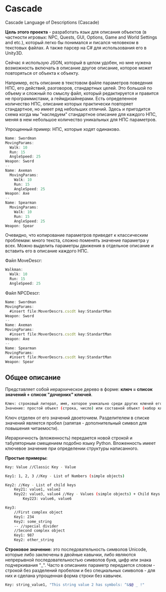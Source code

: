 # Cascade
Cascade Language of Descriptions (Cascade)

  **Цель этого проекта** - разработать язык для описания объектов (в частности игровых: NPC, Quests, GUI, Options, Game and World Settings and etc.), который легко бы понимался и писался человеком в текстовых файлах. А также парсер на C# для использования его в Unity3D.

  Сейчас я использую JSON, который в целом удобен, но мне нужена возможность включать в описание другое описание, которое может повторяться от объекта к объекту.

  Например, есть описание в текстовом файле параметров поведения НПС, его действий, разговоров, стандартных целей. Это большой по объему и сложный по смыслу файл, который редактируется и правится не программистами, а геймдизайнерами. Есть определенное количество НПС, описание которых практически повторяет стандартное, но имеет ряд небольших отличий. Здесь и пригодится схема когда мы "наследуем" стандартное описание для каждого НПС, меняя в нем небольшое количество уникальных для НПС параметров.

  Упрощенный пример: НПС, которые ходят одинаково.
  ```javascript
  Name: Swordman
  MovingParams:
    Walk: 10
    Run: 15
    AngleSpeed: 25
  Weapon: Sword
  --
  Name: Axeman
    MovingParams:
      Walk: 10
      Run: 15
      AngleSpeed: 25  
  Weapon: Axe
  --
  Name: Spearman
    MovingParams:
      Walk: 10
      Run: 15
      AngleSpeed: 25  
  Weapon: Spear
  ```
  Очевидно, что копирование параметров приведет к классическим проблемам: много текста, сложно поменять значение параметра у всех.
  Можно выделить параметры движения в отдельное описание и вставить его в описание каждого НПС.

  Файл MoveDescr:
  ```javascript
  Walkman:
    Walk: 10
    Run: 15
    AngleSpeed: 25
  ```
  Файл NPCDescr:

  ```javascript
  Name: Swordman
  MovingParams:
    #insert file:MoverDescrs.cscdt key:StandartMan
  Weapon: Sword
  --
  Name: Axeman
  MovingParams:
    #insert file:MoverDescrs.cscdt key:StandartMan
  Weapon: Axe
  --
  Name: Spearman
  MovingParams:
    #insert file:MoverDescrs.cscdt key:StandartMan
  Weapon: Spear
  ```

## Общее описание
Представляет собой иерархическое дерево в форме: **ключ = список значений + список "дочерних" ключей**.
```sh
Ключ: строковый литерал, имя, которое уникально среди других ключей его родителя.
Значение: простой объект (строка, число) или составной объект (набор ключей- значений).
```
Ключ отделен от его значений двоеточием. Разделителем в списке значений является пробел (запятая - дополнительный символ для повышения читаемости).

Иерархичность (вложенность) передается новой строкой и табуляторным смещением подобно языку Python. Вложенность имеет ключевое значение при определении структуры написанного.


**Простые примеры:**
```sh
Key: Value //Classic Key - Value

Key1: 1, 2, 3 //Key - List of Numbers (simple objects)

Key2: //Key - List of child keys
    Key21: value1, value2
    Key22: value3, value4 //Key - Values (simple objects) + Child Keys
        Key223: value6, value6

Key3:
    //First complex object
    Key1: 234
    Key2: some_string
    -- //special divider
    //Second complex object
    Key1: 987
    Key2: other_string
```
**Строковое значение:**
это последовательность символов Unicode, которые либо заключены в двойные кавычки, либо являются непрерывной последовательностью символов букв, цифр или знака подчеркивания "_".  Часто в описаниях параметр передается словом - строкой без разделений пробелом и без специальных символов - для них и сделана упрощенная форма строки без кавычек.
```sh
Key: string_value1, "This string value 2 has symbols: ^&$@ _ !"
```

